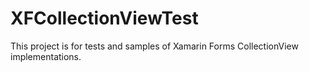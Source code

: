 # XFCollectionViewTest

This project is for tests and samples of Xamarin Forms CollectionView implementations.

